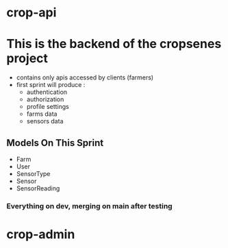 # crop-api

# This is the backend of the cropsenes project
* contains only apis accessed by clients (farmers)
* first sprint will produce :
  - authentication
  - authorization
  - profile settings
  - farms data
  - sensors data


## Models On This Sprint

- Farm
- User
- SensorType
- Sensor
- SensorReading

### Everything on dev, merging on main after testing
# crop-admin
